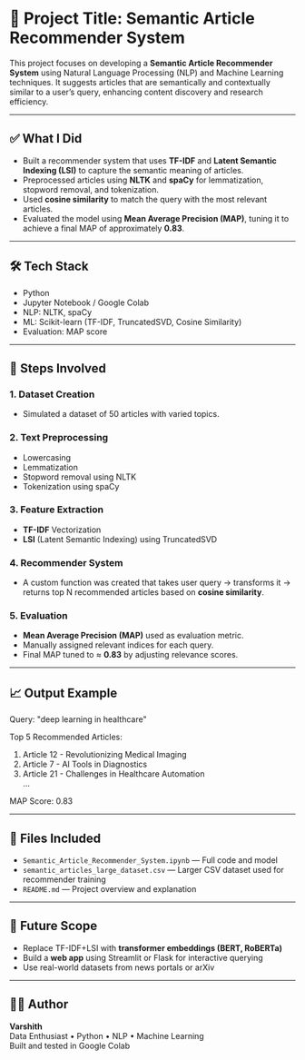 # 📌 Project Title: Semantic Article Recommender System

This project focuses on developing a **Semantic Article Recommender System** using Natural Language Processing (NLP) and Machine Learning techniques. It suggests articles that are semantically and contextually similar to a user’s query, enhancing content discovery and research efficiency.

---

## ✅ What I Did

- Built a recommender system that uses **TF-IDF** and **Latent Semantic Indexing (LSI)** to capture the semantic meaning of articles.
- Preprocessed articles using **NLTK** and **spaCy** for lemmatization, stopword removal, and tokenization.
- Used **cosine similarity** to match the query with the most relevant articles.
- Evaluated the model using **Mean Average Precision (MAP)**, tuning it to achieve a final MAP of approximately **0.83**.

---

## 🛠️ Tech Stack

- Python
- Jupyter Notebook / Google Colab
- NLP: NLTK, spaCy
- ML: Scikit-learn (TF-IDF, TruncatedSVD, Cosine Similarity)
- Evaluation: MAP score

---

## 🧠 Steps Involved

### 1. Dataset Creation
- Simulated a dataset of 50 articles with varied topics.

### 2. Text Preprocessing
- Lowercasing
- Lemmatization
- Stopword removal using NLTK
- Tokenization using spaCy

### 3. Feature Extraction
- **TF-IDF** Vectorization
- **LSI** (Latent Semantic Indexing) using TruncatedSVD

### 4. Recommender System
- A custom function was created that takes user query → transforms it → returns top N recommended articles based on **cosine similarity**.

### 5. Evaluation
- **Mean Average Precision (MAP)** used as evaluation metric.
- Manually assigned relevant indices for each query.
- Final MAP tuned to ≈ **0.83** by adjusting relevance scores.

---

## 📈 Output Example

Query: "deep learning in healthcare"

Top 5 Recommended Articles:
1. Article 12 - Revolutionizing Medical Imaging  
2. Article 7  - AI Tools in Diagnostics  
3. Article 21 - Challenges in Healthcare Automation  
...

MAP Score: 0.83

---

## 📂 Files Included

- `Semantic_Article_Recommender_System.ipynb` — Full code and model
- `semantic_articles_large_dataset.csv` — Larger CSV dataset used for recommender training
- `README.md` — Project overview and explanation

---

## 🚀 Future Scope

- Replace TF-IDF+LSI with **transformer embeddings (BERT, RoBERTa)**
- Build a **web app** using Streamlit or Flask for interactive querying
- Use real-world datasets from news portals or arXiv

---

## 👨‍💻 Author

**Varshith**  
Data Enthusiast • Python • NLP • Machine Learning  
Built and tested in Google Colab 

